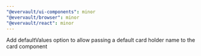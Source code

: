 ```yaml
---
"@evervault/ui-components": minor
"@evervault/browser": minor
"@evervault/react": minor
---
```


Add defaultValues option to allow passing a default card holder name to the card component
